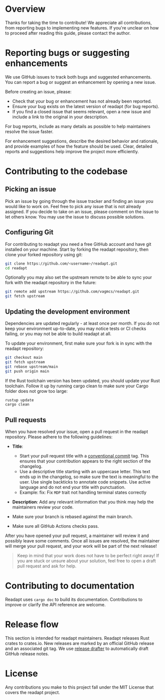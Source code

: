 # Overview

Thanks for taking the time to contribute! We appreciate all contributions, from reporting bugs to implementing new features. If you're unclear on how to proceed after reading this guide, please contact the author.

# Reporting bugs or suggesting enhancements

We use GitHub issues to track both bugs and suggested enhancements. You can report a bug or suggest an enhancement by opening a new issue.

Before creating an issue, please:

- Check that your bug or enhancement has not already been reported.
- Ensure your bug exists on the latest version of readapt (for bug reports).
- If you find a closed issue that seems relevant, open a new issue and include a link to the original in your description.

For bug reports, include as many details as possible to help maintainers resolve the issue faster.

For enhancement suggestions, describe the desired behavior and rationale, and provide examples of how the feature should be used. Clear, detailed reports and suggestions help improve the project more efficiently.

# Contributing to the codebase

## Picking an issue

Pick an issue by going through the issue tracker and finding an issue you would like to work on. Feel free to pick any issue that is not already assigned. If you decide to take on an issue, please comment on the issue to let others know. You may use the issue to discuss possible solutions.

## Configuring Git

For contributing to readapt you need a free GitHub account and have git installed on your machine. Start by forking the readapt repository, then clone your forked repository using git:

```bash
git clone https://github.com/<username>/readapt.git
cd readapt
```

Optionally you may also set the upstream remote to be able to sync your fork with the readapt repository in the future:

```bash
git remote add upstream https://github.com/vagmcs/readapt.git
git fetch upstream
```

## Updating the development environment

Dependencies are updated regularly - at least once per month. If you do not keep your environment up-to-date, you may notice tests or CI checks failing, or you may not be able to build readapt at all.

To update your environment, first make sure your fork is in sync with the readapt repository:

```bash
git checkout main
git fetch upstream
git rebase upstream/main
git push origin main
```

If the Rust toolchain version has been updated, you should update your Rust toolchain. Follow it up by running cargo clean to make sure your Cargo folder does not grow too large:

```bash
rustup update
cargo clean
```

## Pull requests

When you have resolved your issue, open a pull request in the readapt repository. Please adhere to the following guidelines:

- **Title**:

  - Start your pull request title with a [conventional commit](https://www.conventionalcommits.org/en/v1.0.0/) tag. This ensures that your contribution appears to the right section of the changelog.
  - Use a descriptive title starting with an uppercase letter. This text ends up in the changelog, so make sure the text is meaningful to the user. Use single backticks to annotate code snippets. Use active language and do not end your title with punctuation.
  - Example: fix: Fix `MDP` trait not handling terminal states correctly

- **Description**: Add any relevant information that you think may help the maintainers review your code.

- Make sure your branch is rebased against the main branch.
- Make sure all GitHub Actions checks pass.

After you have opened your pull request, a maintainer will review it and possibly leave some comments. Once all issues are resolved, the maintainer will merge your pull request, and your work will be part of the next release!

> Keep in mind that your work does not have to be perfect right away! If you are stuck or unsure about your solution, feel free to open a draft pull request and ask for help.

# Contributing to documentation

Readapt uses `cargo doc` to build its documentation. Contributions to improve or clarify the API reference are welcome.

# Release flow

This section is intended for readapt maintainers. Readapt releases Rust crates to crates.io. New releases are marked by an official GitHub release and an associated git tag. We use [release drafter](https://github.com/release-drafter/release-drafter) to automatically draft GitHub release notes.

# License

Any contributions you make to this project fall under the MIT License that covers the readapt project.